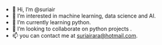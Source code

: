 - 👋 Hi, I’m @suriair
- 👀 I’m interested in machine learning, data science and AI.
- 🌱 I’m currently learning python.
- 💞️ I’m looking to collaborate on python projects .
- 📫 you can contact me at suriairara@hotmail.com.

<!---
suriair/suriair is a ✨ special ✨ repository because its `README.md` (this file) appears on your GitHub profile.
You can click the Preview link to take a look at your changes.
--->
